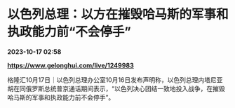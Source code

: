 # 以色列总理：以方在摧毁哈马斯的军事和执政能力前“不会停手”

**2023-10-17 02:58**

**https://www.gelonghui.com/live/1249983**

格隆汇10月17日｜以色列总理办公室10月16日发布声明称，以色列总理内塔尼亚胡在同俄罗斯总统普京通话期间表示，“以色列决心团结一致地投入战争，在摧毁哈马斯的军事和执政能力前不会停手”。